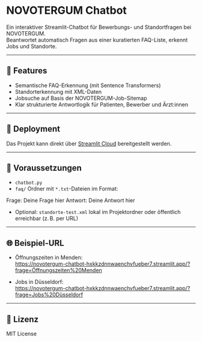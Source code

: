 # NOVOTERGUM Chatbot

Ein interaktiver Streamlit-Chatbot für Bewerbungs- und Standortfragen bei NOVOTERGUM.  
Beantwortet automatisch Fragen aus einer kuratierten FAQ-Liste, erkennt Jobs und Standorte.

---

## 🧠 Features

- Semantische FAQ-Erkennung (mit Sentence Transformers)
- Standorterkennung mit XML-Daten
- Jobsuche auf Basis der NOVOTERGUM-Job-Sitemap
- Klar strukturierte Antwortlogik für Patienten, Bewerber und Ärzt:innen

---

## 🚀 Deployment

Das Projekt kann direkt über [Streamlit Cloud](https://share.streamlit.io/deploy) bereitgestellt werden.

---

## 📂 Voraussetzungen

- `chatbot.py`
- `faq/` Ordner mit `*.txt`-Dateien im Format:

Frage: Deine Frage hier
Antwort: Deine Antwort hier

- Optional: `standorte-test.xml` lokal im Projektordner oder öffentlich erreichbar (z. B. per URL)

---

## 🌐 Beispiel-URL

- Öffnungszeiten in Menden:  
  https://novotergum-chatbot-hxkkzdnnwaenchvfueber7.streamlit.app/?frage=Öffnungszeiten%20Menden

- Jobs in Düsseldorf:  
  https://novotergum-chatbot-hxkkzdnnwaenchvfueber7.streamlit.app/?frage=Jobs%20Düsseldorf
---

## 📄 Lizenz

MIT License
